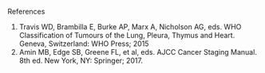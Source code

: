 References
1. Travis WD, Brambilla E, Burke AP, Marx A, Nicholson AG, eds. WHO Classification of Tumours of the Lung, Pleura, Thymus and Heart. Geneva, Switzerland: WHO Press; 2015
2. Amin MB, Edge SB, Greene FL, et al, eds. AJCC Cancer Staging Manual. 8th ed. New York, NY: Springer; 2017.
